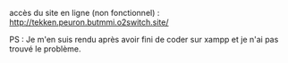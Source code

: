 accès du site en ligne (non fonctionnel) : http://tekken.peuron.butmmi.o2switch.site/

PS : Je m'en suis rendu après avoir fini de coder sur xampp et je n'ai pas trouvé le problème.